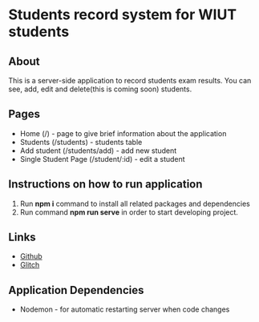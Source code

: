 # Students record system for WIUT students

## About
This is a server-side application to record students exam results. You can see, add, edit and delete(this is coming soon) students.

## Pages
- Home (/) - page to give brief information about the application 
- Students (/students) - students table
- Add student (/students/add) - add new student
- Single Student Page (/student/:id) - edit a student

## Instructions on how to run application
1. Run **npm i** command to install all related packages and dependencies
2. Run command **npm run serve** in order to start developing project. 

## Links
- [Github](https://github.com/aibrohim/srs-web-tech)
- [Glitch](https://scratched-sandy-confidence.glitch.me)

## Application Dependencies
- Nodemon - for automatic restarting server when code changes
